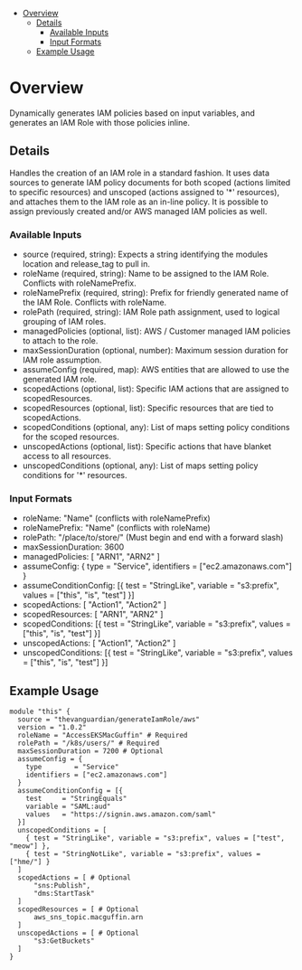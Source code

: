 - [Overview](#overview)
  - [Details](#details)
    - [Available Inputs](#available-inputs)
    - [Input Formats](#input-formats)
  - [Example Usage](#example-usage)
# Overview

Dynamically generates IAM policies based on input variables, and generates an IAM Role with those policies inline.

## Details

Handles the creation of an IAM role in a standard fashion. It uses data sources to generate IAM policy documents for both scoped (actions limited to specific resources) and unscoped (actions assigned to '*' resources), and attaches them to the IAM role as an in-line policy. It is possible to assign previously created and/or AWS managed IAM policies as well.

### Available Inputs

- source (required, string): Expects a string identifying the modules location and release_tag to pull in.
- roleName (required, string): Name to be assigned to the IAM Role. Conflicts with roleNamePrefix.
- roleNamePrefix (required, string): Prefix for friendly generated name of the IAM Role. Conflicts with roleName.
- rolePath (required, string): IAM Role path assignment, used to logical grouping of IAM roles.
- managedPolicies (optional, list): AWS / Customer managed IAM policies to attach to the role.
- maxSessionDuration (optional, number): Maximum session duration for IAM role assumption.
- assumeConfig (required, map): AWS entities that are allowed to use the generated IAM role.
- scopedActions (optional, list): Specific IAM actions that are assigned to scopedResources.
- scopedResources (optional, list): Specific resources that are tied to scopedActions.
- scopedConditions (optional, any): List of maps setting policy conditions for the scoped resources.
- unscopedActions (optional, list): Specific actions that have blanket access to all resources.
- unscopedConditions (optional, any): List of maps setting policy conditions for '*' resources.

### Input Formats

- roleName: "Name" (conflicts with roleNamePrefix)
- roleNamePrefix: "Name" (conflicts with roleName)
- rolePath: "/place/to/store/" (Must begin and end with a forward slash)
- maxSessionDuration: 3600 
- managedPolicies: [ "ARN1", "ARN2" ]
- assumeConfig: { type = "Service", identifiers = ["ec2.amazonaws.com"] }
- assumeConditionConfig: [{ test = "StringLike", variable = "s3:prefix", values = ["this", "is", "test"] }]
- scopedActions: [ "Action1", "Action2" ]
- scopedResources: [ "ARN1", "ARN2" ]
- scopedConditions: [{ test = "StringLike", variable = "s3:prefix", values = ["this", "is", "test"] }]
- unscopedActions: [ "Action1", "Action2" ]
- unscopedConditions: [{ test = "StringLike", variable = "s3:prefix", values = ["this", "is", "test"] }]

## Example Usage

```hcl
module "this" {
  source = "thevanguardian/generateIamRole/aws"
  version = "1.0.2"
  roleName = "AccessEKSMacGuffin" # Required
  rolePath = "/k8s/users/" # Required
  maxSessionDuration = 7200 # Optional
  assumeConfig = {
    type        = "Service"
    identifiers = ["ec2.amazonaws.com"]
  }
  assumeConditionConfig = [{
    test     = "StringEquals"
    variable = "SAML:aud"
    values   = "https://signin.aws.amazon.com/saml"
  }]
  unscopedConditions = [
    { test = "StringLike", variable = "s3:prefix", values = ["test", "meow"] },
    { test = "StringNotLike", variable = "s3:prefix", values = ["hme/"] }
  ]
  scopedActions = [ # Optional
      "sns:Publish",
      "dms:StartTask"
  ]
  scopedResources = [ # Optional
      aws_sns_topic.macguffin.arn
  ]
  unscopedActions = [ # Optional
      "s3:GetBuckets"
  ]
}
```
